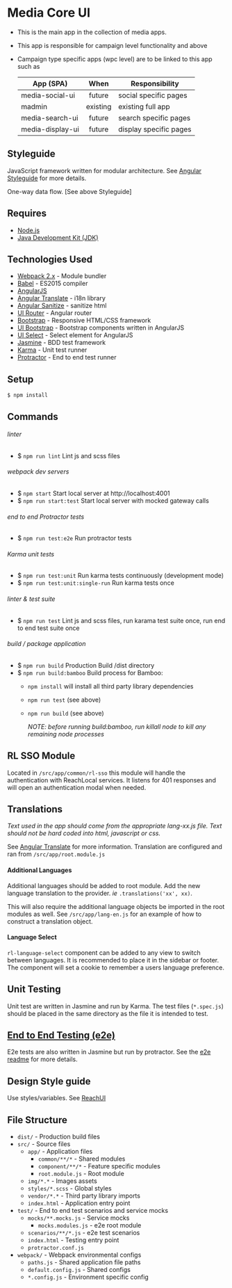 # Media Core UI

- This is the main app in the collection of media apps.
- This app is responsible for campaign level functionality and above
- Campaign type specific apps (wpc level) are to be linked to this app such as

  | App (SPA)        | When     | Responsibility           |
  | ---------------- |:--------:| ------------------------ |
  | media-social-ui  | future   | social specific pages    |
  | madmin           | existing | existing full app        |
  | media-search-ui  | future   | search specific pages    |
  | media-display-ui | future   | display specific pages   |

## Styleguide
JavaScript framework written for modular architecture. See [Angular Styleguide](https://github.com/toddmotto/angular-styleguide#modular-architecture) for more details.

One-way data flow. [See above Styleguide]

## Requires

 - [Node.js](https://nodejs.org/en/ "node.js")
 - [Java Development Kit &#40;JDK&#41;](http://www.oracle.com/technetwork/java/javase/downloads/index.html)

## Technologies Used

 - [Webpack 2.x](https://webpack.js.org/) - Module bundler
 - [Babel](https://babeljs.io/) - ES2015 compiler
 - [AngularJS](https://angularjs.org)
 - [Angular Translate](https://angular-translate.github.io/) - i18n library
 - [Angular Sanitize](https://docs.angularjs.org/api/ngSanitize/service/$sanitize) - sanitize html
 - [UI Router](https://ui-router.github.io/ng1/) - Angular router
 - [Bootstrap](http://getbootstrap.com/) - Responsive HTML/CSS framework
 - [UI Bootstrap](https://angular-ui.github.io/bootstrap/) - Bootstrap components written in AngularJS
 - [UI Select](https://angular-ui.github.io/ui-select/) -  Select element for AngularJS
 - [Jasmine](https://jasmine.github.io/) - BDD test framework
 - [Karma](https://karma-runner.github.io/1.0/index.html) - Unit test runner
 - [Protractor](http://www.protractortest.org/#/) - End to end test runner

## Setup
```
$ npm install
```

## Commands

###### linter
- $ `npm run lint` Lint js and scss files

###### webpack dev servers
- $ `npm start` Start local server at http://localhost:4001
- $ `npm run start:test` Start local server with mocked gateway calls

###### end to end Protractor tests
- $ `npm run test:e2e` Run protractor tests

###### Karma unit tests
- $ `npm run test:unit` Run karma tests continuously (development mode)
- $ `npm run test:unit:single-run` Run karma tests once

###### linter & test suite
- $ `npm run test` Lint js and scss files, run karama test suite once, run end to end test suite once

###### build / package application
- $ `npm run build` Production Build /dist directory
- $ `npm run build:bamboo` Build process for Bamboo:
  - `npm install` will install all third party library dependencies
  - `npm run test` (see above)
  - `npm run build` (see above)

    *NOTE: before running build:bamboo, run killall node to kill any remaining node processes*

## RL SSO Module
Located in `/src/app/common/rl-sso` this module will handle the authentication with ReachLocal services. It listens for 401 responses and will open an authentication modal when needed.

## Translations
*Text used in the app should come from the appropriate lang-xx.js file.  Text should not be hard coded into html, javascript or css.*

See [Angular Translate](https://angular-translate.github.io/) for more information. Translation are configured and ran from `/src/app/root.module.js`
#### Additional Languages
Additional languages should be added to root module. Add the new language translation to the provider. *ie* `.translations('xx', xx)`.

This will also require the additional language objects be imported in the root modules as well. See `/src/app/lang-en.js` for an example of how to construct a translation object.
#### Language Select
`rl-language-select` component can be added to any view to switch between languages. It is recommended to place it in the sidebar or footer. The component will set a cookie to remember a users language preference.

## Unit Testing
Unit test are written in Jasmine and run by Karma. The test files (`*.spec.js`) should be placed in the same directory as the file it is intended to test.  

## [End to End Testing (e2e)](https://github.com/reachlocal/search-campaigns-client/blob/master/test/README.md)
E2e tests are also written in Jasmine but run by protractor. See the [e2e readme](https://github.com/reachlocal/search-campaigns-client/blob/master/test/README.md) for more details.

## Design Style guide
Use styles/variables.   See [ReachUI](https://reachlocal.github.io/style-guide/)

## File Structure

 - `dist/` - Production build files
 - `src/` - Source files
   - `app/` - Application files
     - `common/**/*` - Shared modules
     - `component/**/*` - Feature specific modules
     - `root.module.js` - Root module
   - `img/*.*` - Images assets
   - `styles/*.scss` - Global styles
   - `vendor/*.*` - Third party library imports
   - `index.html` - Application entry point
 - `test/` - End to end test scenarios and service mocks
   - `mocks/**.mocks.js` - Service mocks
     - `mocks.modules.js` - e2e root module
   -  `scenarios/**/*.js` - e2e test scenarios
     - `index.html` - Testing entry point
     - `protractor.conf.js`
 - `webpack/` - Webpack environmental configs
   - `paths.js` - Shared application file paths
   - `default.config.js` - Shared configs
   - `*.config.js` - Environment specific config


































